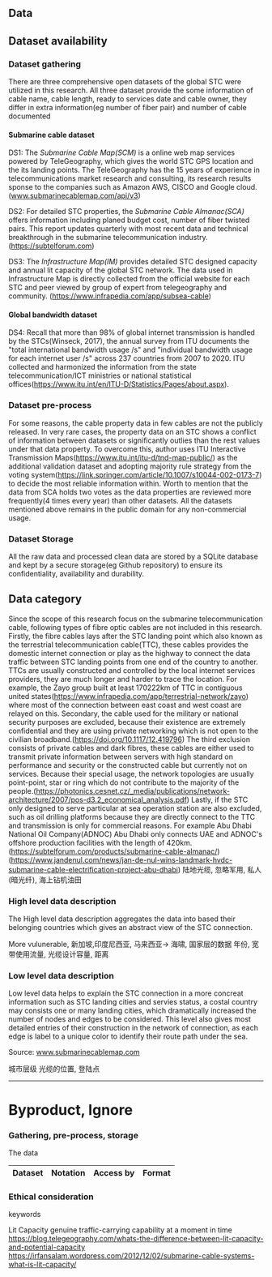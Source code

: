 ## Data

## Dataset availability

### Dataset gathering
There are three comprehensive open datasets of the global STC were utilized in this research. All three dataset provide the some information of cable name, cable length, ready to services date and cable owner, they differ in extra information(eg number of fiber pair) and number of cable documented

#### Submarine cable dataset
DS1: The _Submarine Cable Map(SCM)_ is a online web map services powered by TeleGeography, which gives the world STC GPS location and the its landing points. The TeleGeography has the 15 years of experience in telecommunications market research and consulting, its research results sponse to the companies such as Amazon AWS, CISCO and Google cloud. (www.submarinecablemap.com/api/v3)

DS2: For detailed STC properties, the _Submarine Cable Almanac(SCA)_ offers information including planed budget cost, number of fiber twisted pairs. This report updates quarterly with most recent data and technical breakthrough in the submarine telecommunication industry. (https://subtelforum.com)

DS3: The _Infrastructure Map(IM)_ provides detailed STC designed capacity and annual lit capacity of the global STC network. The data used in Infrastructure Map is directly collected from the official website for each STC and peer viewed by group of expert from telegeography and community. (https://www.infrapedia.com/app/subsea-cable)

#### Global bandwidth dataset
DS4: Recall that more than 98% of global internet transmission is handled by the STCs(Winseck, 2017), the annual survey from ITU documents the "total international bandwidth usage /s" and "individual bandwidth usage for each internet user /s" across 237 countries from 2007 to 2020. ITU collected and harmonized the information from the state telecommunication/ICT ministries or national statistical offices(https://www.itu.int/en/ITU-D/Statistics/Pages/about.aspx).

### Dataset pre-process

For some reasons, the cable property data in few cables are not the publicly released. In very rare cases, the property data on an STC shows a conflict of information between datasets or significantly outlies than the rest values under that data property. To overcome this, author uses ITU Interactive Transmission Maps(https://www.itu.int/itu-d/tnd-map-public/) as the additional validation dataset and adopting majority rule strategy from the voting system(https://link.springer.com/article/10.1007/s10044-002-0173-7) to decide the most reliable information within. Worth to mention that the data from SCA holds two votes as the data properties are reviewed more frequently(4 times every year) than other datasets. All the datasets mentioned above remains in the public domain for any non-commercial usage.

### Dataset Storage
All the raw data and processed clean data are stored by a SQLite database and kept by a secure storage(eg Github repository) to ensure its confidentiality, availability and durability.



## Data category
Since the scope of this research focus on the submarine telecommunication cable, following types of fibre optic cables are not included in this research. Firstly, the fibre cables lays after the STC landing point which also known as the terrestrial telecommunication cable(TTC), these cables provides the domestic internet connection or play as the highway to connect the data traffic between STC landing points from one end of the country to another. TTCs are usually constructed and controlled by the local internet services providers, they are much longer and harder to trace the location. For example, the Zayo group built at least 170222km of TTC in contiguous united states(https://www.infrapedia.com/app/terrestrial-network/zayo) where most of the connection between east coast and west coast are relayed on this. Secondary, the cable used for the military or national security purposes are excluded, because their existence are extremely confidential and they are using private networking which is not open to the civilian broadband.(https://doi.org/10.1117/12.419796) The third exclusion consists of private cables and dark fibres, these cables are either used to transmit private information between servers with high standard on performance and security or the constructed cable but currently not on services. Because their special usage, the network topologies are usually point-point, star or ring which do not contribute to the majority of the people.(https://photonics.cesnet.cz/_media/publications/network-architecture/2007/pos-d3.2_economical_analysis.pdf) Lastly, if the STC only designed to serve particular at sea operation station are also excluded, such as oil drilling platforms because they are directly connect to the TTC and transmission is only for commercial reasons. For example Abu Dhabi National Oil Company(ADNOC) Abu Dhabi only connects UAE and ADNOC's offshore production facilities with the length of 420km.(https://subtelforum.com/products/submarine-cable-almanac/)(https://www.jandenul.com/news/jan-de-nul-wins-landmark-hvdc-submarine-cable-electrification-project-abu-dhabi)
陆地光缆, 忽略军用, 私人(暗光纤), 海上钻机油田

### High level data description


The High level data description aggregates the data into based their belonging countries which gives an abstract view of the STC connection. 

 

More vulunerable, 新加坡,印度尼西亚, 马来西亚-> 海啸, 
国家层的数据
年份, 宽带使用流量, 光缆设计容量, 距离

### Low level data description

Low level data helps to explain the STC connection in a more concreat information such as STC landing cities and servies status, a costal country may consists one or many landing cities, which dramatically increased the number of nodes and edges to be considered. This level also gives most detailed entries of their construction in the network of connection, as each edge is label to a unique color to identify their route path under the sea.

Source: www.submarinecablemap.com

城市层级
光缆的位置, 登陆点



--- 
# Byproduct, Ignore 

### Gathering, pre-process, storage

The data

|Dataset|Notation|Access by|Format|
|---|---|---|---|

### Ethical consideration







keywords

Lit Capacity
    genuine traffic-carrying capability at a moment in time
    https://blog.telegeography.com/whats-the-difference-between-lit-capacity-and-potential-capacity
    https://irfansalam.wordpress.com/2012/12/02/submarine-cable-systems-what-is-lit-capacity/